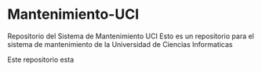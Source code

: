 # Mantenimiento-UCI
Repositorio del Sistema de Mantenimiento UCI
Esto es un repositorio para el sistema de mantenimiento 
de la Universidad de Ciencias Informaticas

Este repositorio esta